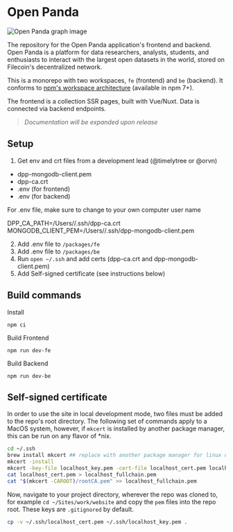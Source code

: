# Open Panda

![Open Panda graph image](static/open-graph-image.jpg)

The repository for the Open Panda application's frontend and backend. Open Panda is a platform for data researchers, analysts, students, and enthusiasts to interact with the largest open datasets in the world, stored on Filecoin's decentralized network.

This is a monorepo with two workspaces, `fe` (frontend) and `be` (backend). It conforms to [npm's workspace architecture](https://docs.npmjs.com/cli/v7/using-npm/workspaces) (available in npm 7+).

The frontend is a collection SSR pages, built with Vue/Nuxt. Data is connected via backend endpoints.

> _Documentation will be expanded upon release_

## Setup

1) Get env and crt files from a development lead (@timelytree or @orvn)

- dpp-mongodb-client.pem
- dpp-ca.crt
- .env (for frontend)
- .env (for backend)

For .env file, make sure to change <username> to your own computer user name

DPP_CA_PATH=/Users/<username>/.ssh/dpp-ca.crt
MONGODB_CLIENT_PEM=/Users/<username>/.ssh/dpp-mongodb-client.pem

2) Add .env file to `/packages/fe`
3) Add .env file to `/packages/be`
4) Run `open ~/.ssh` and add certs (dpp-ca.crt and dpp-mongodb-client.pem)
5) Add Self-signed certificate (see instructions below)


## Build commands

Install

```
npm ci
```

Build Frontend

```
npm run dev-fe
```

Build Backend
```
npm run dev-be
```


## Self-signed certificate

In order to use the site in local development mode, two files must be added to the repo's root directory. The following set of commands apply to a MacOS system, however, if `mkcert` is installed by another package manager, this can be run on any flavor of *nix. 

```zsh
cd ~/.ssh
brew install mkcert ## replace with another package manager for linux distro
mkcert -install
mkcert -key-file localhost_key.pem -cert-file localhost_cert.pem localhost 127.0.0.1
cat localhost_cert.pem > localhost_fullchain.pem
cat "$(mkcert -CAROOT)/rootCA.pem" >> localhost_fullchain.pem
```

Now, navigate to your project directory, wherever the repo was cloned to, for example `cd ~/Sites/work/website` and copy the `pem` files into the repo root. These keys are `.gitignored` by default.

```zsh
cp -v ~/.ssh/localhost_cert.pem ~/.ssh/localhost_key.pem .
```

